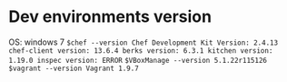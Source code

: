 # Dev environments version

OS: windows 7
`
$chef --version
Chef Development Kit Version: 2.4.13
chef-client version: 13.6.4
berks version: 6.3.1
kitchen version: 1.19.0
inspec version: ERROR
`
`
$VBoxManage --version
5.1.22r115126
`
`
$vagrant --version
Vagrant 1.9.7
`